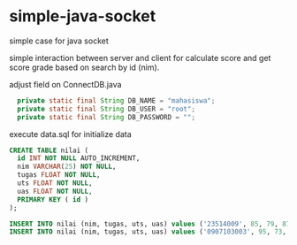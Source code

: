 # simple-java-socket
simple case for java socket

simple interaction between server and client for calculate score and get score grade
based on search by id (nim).

adjust field on ConnectDB.java
```java
  private static final String DB_NAME = "mahasiswa";
  private static final String DB_USER = "root";
  private static final String DB_PASSWORD = "";
```

execute data.sql for initialize data
```sql
CREATE TABLE nilai (
  id INT NOT NULL AUTO_INCREMENT,
  nim VARCHAR(25) NOT NULL,
  tugas FLOAT NOT NULL,
  uts FLOAT NOT NULL,
  uas FLOAT NOT NULL,
  PRIMARY KEY ( id )
);

INSERT INTO nilai (nim, tugas, uts, uas) values ('23514009', 85, 79, 87);
INSERT INTO nilai (nim, tugas, uts, uas) values ('0907103003', 95, 73, 78);
```
